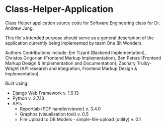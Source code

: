 # Class-Helper-Application
Class Helper application source code for Software Engineering class for Dr. Andrew Jung.

This file's intended purpose should serve as a general description of the application currently being implemented by team One Bit Wonders.

Authors Contributions include:
Em Tizard (Backend Implementation),
Christos Grigorian (Frontend Markup Implementation),
Ben Peters (Frontend Markup Design & Implementation and Documentation),
Zachary Trulby-Wright (API research and integration, Frontend Markup Design & Implementation).

Built Using:
- Django Web Framework v. 1.9.13
- Python v. 2.7.13
- APIs
  - Reportlab (PDF handler/viewer) v. 3.4.0
  - Graphos (visualization tool) v. 0.5
  - File Upload to DB Models - simple-file-upload (utility) v. 0.1
